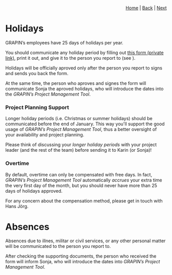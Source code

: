 <p align="right">
<a href="README.md">Home</a> | <a href="expenses.md">Back</a> | <a href="how-we-work.md">Next</a>
</p>

# Holidays

GRAPIN’s employees have 25 days of holidays per year.

You should communicate any holiday period by filling out [this form (private link)](https://storage.grapin.ch/s/YWLFibdKQkeeJ6W), print it out, and give it to the person you report to (see ). 

Holidays will be officially aproved only after the person you report to signs and sends you back the form.

At the same time, the person who aproves and signes the form will communicate Sonja the aproved holidays, who will introduce the dates into the *GRAPIN’s Project Management Tool*.

### Project Planning Support
Longer holiday periods (i.e. Christmas or summer holidays) should be communicated before the end of January. This way you'll support the good usage of *GRAPIN’s Project Management Tool*, thus a better oversight of your availability and project planning.

Please think of discussing your *longer holiday periods* with your project leader (and the rest of the team) before sending it to Karin (or Sonja)! 

### Overtime
By default, overtime can only be compensated with free days. In fact, *GRAPIN’s Project Management Tool* automatically _accrues_ your extra time the very first day of the month, but you should never have more than 25 days of holidays approved. 

For any concern about the compensation method, please get in touch with Hans Jörg.

# Absences
Absences due to illnes, militar or civil services, or any other personal matter will be communicated to the person you report to.

After checking the supporting documents, the person who received the form will inform Sonja, who will introduce the dates into *GRAPIN’s Project Management Tool*.